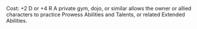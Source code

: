 Cost: +2 D or +4 R
A private gym, dojo, or similar allows the owner or allied characters to practice Prowess Abilities and Talents, or related Extended Abilities.